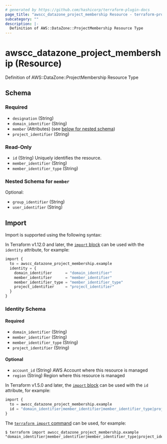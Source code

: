 ```yaml
---
# generated by https://github.com/hashicorp/terraform-plugin-docs
page_title: "awscc_datazone_project_membership Resource - terraform-provider-awscc"
subcategory: ""
description: |-
  Definition of AWS::DataZone::ProjectMembership Resource Type
---
```


# awscc_datazone_project_membership (Resource)

Definition of AWS::DataZone::ProjectMembership Resource Type



<!-- schema generated by tfplugindocs -->
## Schema

### Required

- `designation` (String)
- `domain_identifier` (String)
- `member` (Attributes) (see [below for nested schema](#nestedatt--member))
- `project_identifier` (String)

### Read-Only

- `id` (String) Uniquely identifies the resource.
- `member_identifier` (String)
- `member_identifier_type` (String)

<a id="nestedatt--member"></a>
### Nested Schema for `member`

Optional:

- `group_identifier` (String)
- `user_identifier` (String)

## Import

Import is supported using the following syntax:

In Terraform v1.12.0 and later, the [`import` block](https://developer.hashicorp.com/terraform/language/import) can be used with the `identity` attribute, for example:

```terraform
import {
  to = awscc_datazone_project_membership.example
  identity = {
    domain_identifier      = "domain_identifier"
    member_identifier      = "member_identifier"
    member_identifier_type = "member_identifier_type"
    project_identifier     = "project_identifier"
  }
}
```

<!-- schema generated by tfplugindocs -->
### Identity Schema

#### Required

- `domain_identifier` (String)
- `member_identifier` (String)
- `member_identifier_type` (String)
- `project_identifier` (String)

#### Optional

- `account_id` (String) AWS Account where this resource is managed
- `region` (String) Region where this resource is managed

In Terraform v1.5.0 and later, the [`import` block](https://developer.hashicorp.com/terraform/language/import) can be used with the `id` attribute, for example:

```terraform
import {
  to = awscc_datazone_project_membership.example
  id = "domain_identifier|member_identifier|member_identifier_type|project_identifier"
}
```

The [`terraform import` command](https://developer.hashicorp.com/terraform/cli/commands/import) can be used, for example:

```shell
$ terraform import awscc_datazone_project_membership.example "domain_identifier|member_identifier|member_identifier_type|project_identifier"
```
